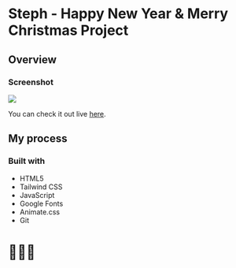 # Steph - Happy New Year & Merry Christmas Project

## Overview

### Screenshot

![](./assets/design/desktop-screenshot.png)

You can check it out live [here](https://xstephx.github.io/happy-new-year-and-merry-christmas-website/).

## My process

### Built with

- HTML5
- Tailwind CSS
- JavaScript
- Google Fonts
- Animate.css
- Git

# 🚀🚀🚀